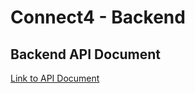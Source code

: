 # Connect4 - Backend

## Backend API Document

[Link to API Document](https://hackmd.io/@briansu/connect4-api)